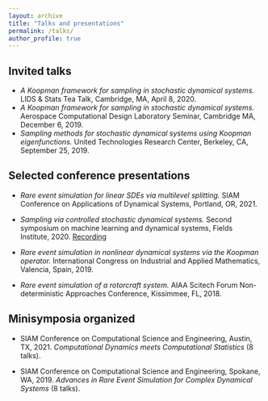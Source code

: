 ```yaml
---
layout: archive
title: "Talks and presentations"
permalink: /talks/
author_profile: true
---
```


<!-- {% if site.talkmap_link == true %}

<p style="text-decoration:underline;"><a href="/talkmap.html">See a map of all the places I've given a talk!</a></p>

{% endif %}

{% for post in site.talks reversed %}
  {% include archive-single-talk.html %}
{% endfor %} -->

## Invited talks
* *A Koopman framework for sampling in stochastic dynamical systems.* LIDS & Stats Tea Talk, Cambridge, MA, April 8, 2020. 
* *A Koopman framework for sampling in stochastic dynamical systems.* Aerospace Computational Design Laboratory Seminar, Cambridge MA, December 6, 2019.
* *Sampling methods for stochastic dynamical systems using Koopman eigenfunctions.* United Technologies Research Center, Berkeley, CA, September 25, 2019.



## Selected conference presentations
* *Rare event simulation for linear SDEs via multilevel splitting.* SIAM Conference on Applications of Dynamical Systems, Portland, OR, 2021.

* *Sampling via controlled stochastic dynamical systems.* Second symposium on machine learning and dynamical systems, Fields Institute, 2020. [Recording](https://www.youtube.com/watch?v=toD-UAHhpWk)

* *Rare event simulation in nonlinear dynamical systems via the Koopman operator.* International Congress on Industrial and Applied Mathematics, Valencia, Spain, 2019.

* *Rare event simulation of a rotorcraft system.* AIAA Scitech Forum Non-deterministic Approaches Conference, Kissimmee, FL, 2018.

## Minisymposia organized

* SIAM Conference on Computational Science and Engineering, Austin, TX, 2021. *Computational Dynamics meets Computational Statistics* (8 talks). 

* SIAM Conference on Computational Science and Engineering, Spokane, WA, 2019. *Advances in Rare Event Simulation for Complex Dynamical Systems* (8 talks). 
